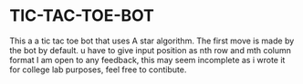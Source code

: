 # TIC-TAC-TOE-BOT
This a a tic tac toe bot that uses A star algorithm.
The first move is made by the bot by default.
u have to give input position as nth row and mth column format
I am open to any feedback, this may seem incomplete as i wrote it for college lab purposes, feel free to contibute.

